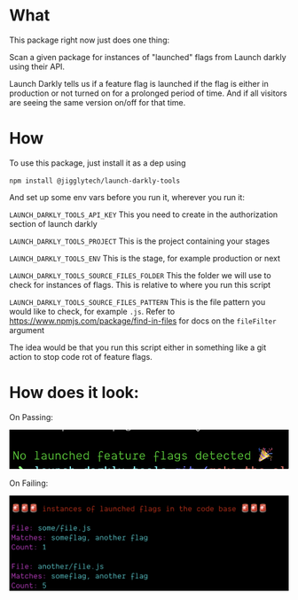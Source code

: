 # What

This package right now just does one thing:

Scan a given package for instances of "launched" flags from Launch darkly using their API.

Launch Darkly tells us if a feature flag is launched if the flag is either in production or not turned on for a prolonged period of time. And if all visitors are seeing the same version on/off for that time.

# How

To use this package, just install it as a dep using

`npm install @jigglytech/launch-darkly-tools`

And set up some env vars before you run it, wherever you run it:

`LAUNCH_DARKLY_TOOLS_API_KEY` This you need to create in the authorization section of launch darkly

`LAUNCH_DARKLY_TOOLS_PROJECT` This is the project containing your stages

`LAUNCH_DARKLY_TOOLS_ENV` This is the stage, for example production or next

`LAUNCH_DARKLY_TOOLS_SOURCE_FILES_FOLDER` This the folder we will use to check for instances of flags. This is relative to where you run this script

`LAUNCH_DARKLY_TOOLS_SOURCE_FILES_PATTERN` This is the file pattern you would like to check, for example `.js`. Refer to https://www.npmjs.com/package/find-in-files for docs on the `fileFilter` argument

The idea would be that you run this script either in something like a git action to stop code rot of feature flags.

# How does it look:

On Passing:

![passing](https://github.com/sirJiggles/launch-darkly-tools/blob/main/assets/passing.png?raw=true)

On Failing:

![passing](https://github.com/sirJiggles/launch-darkly-tools/blob/main/assets/failing.png?raw=true)
